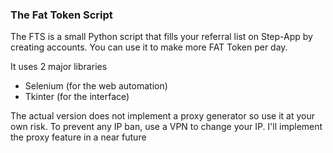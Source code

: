 ### The Fat Token Script

The FTS is a small Python script that fills your referral list on Step-App by creating accounts. You can use it to make more FAT Token per day.

It uses 2 major libraries

- Selenium (for the web automation)
- Tkinter (for the interface)

The actual version does not implement a proxy generator so use it at your own risk. To prevent any IP ban, use a VPN to change your IP. I'll implement the proxy feature in a near future
